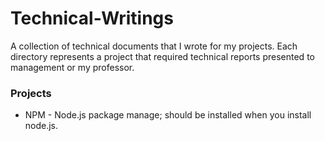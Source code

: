 # Technical-Writings
A collection of technical documents that I wrote for my projects. Each directory represents a project that required technical reports 
presented to management or my professor.

### Projects
* NPM - Node.js package manage; should be installed when you install node.js.


